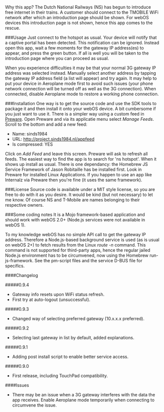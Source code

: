 Why this app? The Dutch National Railways (NS) has begun to introduce free internet in their trains. A customer should connect to the TMOBILE WiFi network after which an introduction page should be shown. For webOS devices this introduction page is not shown, hence this app comes to the rescue.

###Usage
Just connect to the hotspot as usual. Your device will notify that a captive portal has been detected. This notification can be ignored. Instead open this app, wait a few moments for the gateway IP address(es) to appear, and press the green button. If all is well you will be taken to the introduction page where you can proceed as usual.

When you experience difficulties it may be that your normal 3G gateway IP address was selected instead. Manually select another address by tapping the gateway IP address field (a list will appear) and try again. It may help to put your device in Aeroplane mode first to avoid such issues (your phone network connection will be turned off as well as the 3G connection). When connected, disable Aeroplane mode to restore a working phone connection.

###Installation
One way is to get the source code and use the SDK tools to package it and then install it onto your webOS device. A bit cumbersome if you just want to use it. There is a simpler way using a custom feed in [Preware](http://www.preware.org/). Open Preware and via its applicatie menu select *Manage Feeds*. Scroll to the bottom and add a new feed:

* Name: sinds1984
* URL: http://project.sinds1984.nl/appfeed
* Is compressed: YES

Click on *Add Feed* and leave this screen. Preware will ask to refresh all feeds. The easiest way to find the app is to search for 'ns hotspot'. When it shows up install as usual. There is one dependancy: the Homebrew JS Service Framework of Jason Robitaille has be installed first. Look in Preware for installed Linux Applications. If you happen to use an app like Internalz via Preware then you're fine (it uses the same framework).

###License
Source code is available under a MIT style license, so you are free to do with it as you desire. It would be kind (but not necessary) to let me know. Of course NS and T-Mobile are names belonging to their respective owners.

###Some coding notes
It is a Mojo framework-based application and should work with webOS 2.0+ (Node.js services were not available in webOS 1).

To my knowledge webOS has no simple API call to get the gateway IP address. Therefore a Node.js-based background service is used (as is usual on webOS 2+) to fetch results from the Linux *route -n* command. This command is not supported for third-party apps, hence the regular jailed Node.js environment has to be circumvened, now using the Homebrew run-js-framework. See the pm-script files and the service D-BUS file for specifics.

####Changelog

#####0.9.4
* Gateway info resets upon WiFi status refresh.
* First try at auto-logout (unsuccessful).

#####0.9.3
* Changed way of selecting preferred gateway (10.x.x.x preferred).

#####0.9.2
* Selecting last gateway in list by default, added explanations.

#####0.9.1
* Adding post install script to enable better service access.

#####0.9.0
* First release, including TouchPad compatibility.

####Issues

* There may be an issue when a 3G gateway interferes with the data the app receives. Enable Aeroplane mode temporarily when connecting to circumvene the issue.